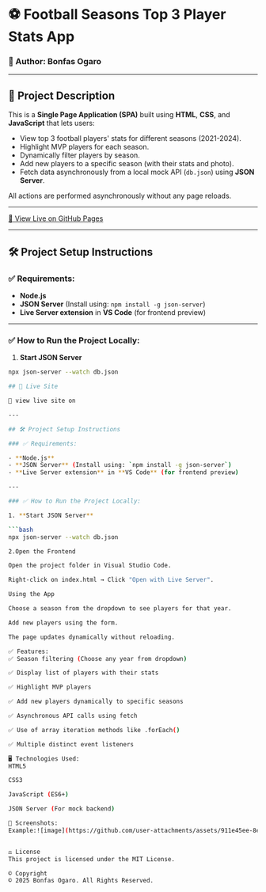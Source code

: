 # ⚽ Football Seasons Top 3 Player Stats App

### 👤 Author: Bonfas Ogaro

---

## 📖 Project Description

This is a **Single Page Application (SPA)** built using **HTML**, **CSS**, and **JavaScript** that lets users:

- View top 3 football players' stats for different seasons (2021-2024).
- Highlight MVP players for each season.
- Dynamically filter players by season.
- Add new players to a specific season (with their stats and photo).
- Fetch data asynchronously from a local mock API (`db.json`) using **JSON Server**.

All actions are performed asynchronously without any page reloads.

---
[🔗 View Live on GitHub Pages](https://tronzee-star.github.io/phase-1-project/)

---

## 🛠️ Project Setup Instructions

### ✅ Requirements:

- **Node.js**
- **JSON Server** (Install using: `npm install -g json-server`)
- **Live Server extension** in **VS Code** (for frontend preview)

---

### ✅ How to Run the Project Locally:

1. **Start JSON Server**

```bash
npx json-server --watch db.json

## 🚀 Live Site

🔗 view live site on

---

## 🛠️ Project Setup Instructions

### ✅ Requirements:

- **Node.js**
- **JSON Server** (Install using: `npm install -g json-server`)
- **Live Server extension** in **VS Code** (for frontend preview)

---

### ✅ How to Run the Project Locally:

1. **Start JSON Server**

```bash
npx json-server --watch db.json

2.Open the Frontend

Open the project folder in Visual Studio Code.

Right-click on index.html → Click "Open with Live Server".

Using the App

Choose a season from the dropdown to see players for that year.

Add new players using the form.

The page updates dynamically without reloading.

✅ Features:
✅ Season filtering (Choose any year from dropdown)

✅ Display list of players with their stats

✅ Highlight MVP players

✅ Add new players dynamically to specific seasons

✅ Asynchronous API calls using fetch

✅ Use of array iteration methods like .forEach()

✅ Multiple distinct event listeners

🖥️ Technologies Used:
HTML5

CSS3

JavaScript (ES6+)

JSON Server (For mock backend)

📸 Screenshots:
Example:![image](https://github.com/user-attachments/assets/911e45ee-8efe-49f0-82ee-18e584dec1cf)


⚖️ License
This project is licensed under the MIT License.

©️ Copyright
© 2025 Bonfas Ogaro. All Rights Reserved.

